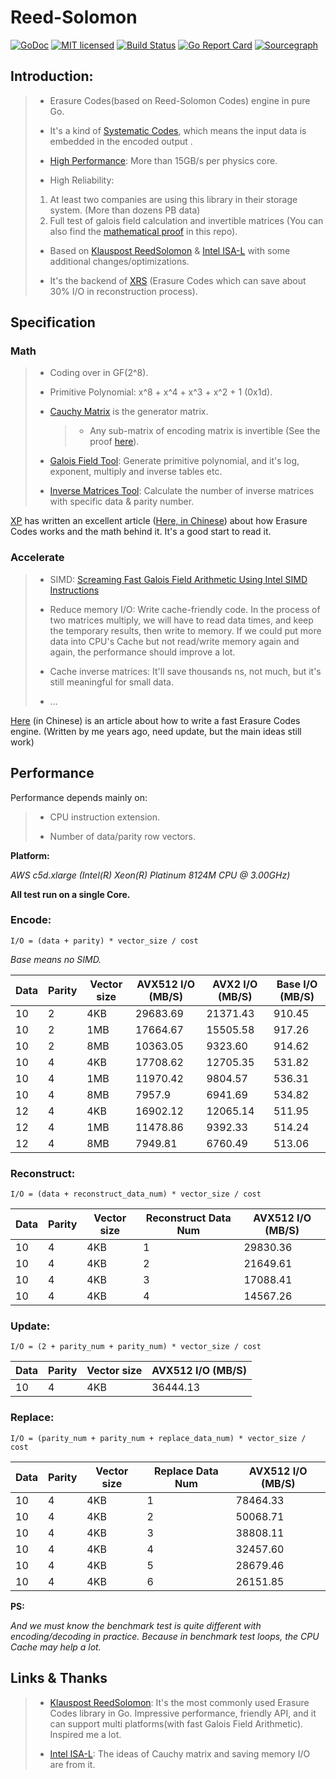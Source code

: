# Reed-Solomon

[![GoDoc][1]][2] [![MIT licensed][3]][4] [![Build Status][5]][6] [![Go Report Card][7]][8] [![Sourcegraph][9]][10]

[1]: https://godoc.org/github.com/templexxx/reedsolomon?status.svg
[2]: https://godoc.org/github.com/templexxx/reedsolomon
[3]: https://img.shields.io/badge/license-MIT-blue.svg
[4]: LICENSE
[5]: https://github.com/templexxx/reedsolomon/workflows/unit-test/badge.svg
[6]: https://github.com/templexxx/reedsolomon
[7]: https://goreportcard.com/badge/github.com/templexxx/reedsolomon
[8]: https://goreportcard.com/report/github.com/templexxx/reedsolomon
[9]: https://sourcegraph.com/github.com/templexxx/reedsolomon/-/badge.svg
[10]: https://sourcegraph.com/github.com/templexxx/reedsolomon?badge


## Introduction:

>- Erasure Codes(based on Reed-Solomon Codes) engine in pure Go.
>
>- It's a kind of [Systematic Codes](https://en.wikipedia.org/wiki/Systematic_code), which means 
the input data is embedded in the encoded output .
>
>- [High Performance](https://github.com/templexxx/reedsolomon#performance): More than 15GB/s per physics core. 
>
>- High Reliability: 
>  1. At least two companies are using this library in their storage system.
    (More than dozens PB data)
>  2. Full test of galois field calculation and invertible matrices
>   (You can also find the [mathematical proof](invertible.jpg) in this repo).
>
>- Based on [Klauspost ReedSolomon](https://github.com/klauspost/reedsolomon) 
& [Intel ISA-L](https://github.com/01org/isa-l) with some additional changes/optimizations.
>
>- It's the backend of [XRS](https://github.com/templexxx/xrs) (Erasure Codes
which can save about 30% I/O in reconstruction process).

## Specification
### Math

>- Coding over in GF(2^8).
>
>- Primitive Polynomial: x^8 + x^4 + x^3 + x^2 + 1 (0x1d).
>
>- [Cauchy Matrix](matrix.go) is the generator matrix.
>   >-  Any sub-matrix of encoding matrix is invertible (See the proof [here](invertible.jpg)). 
>
>- [Galois Field Tool](mathtool/gentbls/gentbls.go): Generate primitive polynomial,
and it's log, exponent, multiply and inverse tables etc. 
>
>- [Inverse Matrices Tool](mathtool/cntinverse/cntinverse.go): Calculate the number of inverse matrices 
with specific data & parity number.
>

[XP](https://github.com/drmingdrmer) has written an excellent article ([Here, in Chinese](http://drmingdrmer.github.io/tech/distributed/2017/02/01/ec.html)) about how
Erasure Codes works and the math behind it. It's a good start to read it.

### Accelerate

>- SIMD: [Screaming Fast Galois Field Arithmetic Using Intel SIMD Instructions](http://web.eecs.utk.edu/~jplank/plank/papers/FAST-2013-GF.html)
>
>- Reduce memory I/O: Write cache-friendly code. In the process of two matrices multiply, we will have to
read data times, and keep the temporary results, then write to memory. If we could put more data into
CPU's Cache but not read/write memory again and again, the performance should
improve a lot. 
>
>- Cache inverse matrices: It'll save thousands ns, not much, but it's still meaningful
for small data.
>
>- ...

[Here](http://www.templex.xyz/blog/101/reedsolomon.html) (in Chinese) is an article about
how to write a fast Erasure Codes engine. 
(Written by me years ago, need update, but the main ideas still work)

## Performance

Performance depends mainly on:

>- CPU instruction extension.
>
>- Number of data/parity row vectors.

**Platform:** 

*AWS c5d.xlarge (Intel(R) Xeon(R) Platinum 8124M CPU @ 3.00GHz)*

**All test run on a single Core.**

### Encode:

`I/O = (data + parity) * vector_size / cost`

*Base means no SIMD.*

| Data  | Parity  | Vector size | AVX512 I/O (MB/S) |  AVX2 I/O (MB/S) |Base I/O (MB/S) |
|-------|---------|-------------|-------------|---------------|---------------|
|10|2|4KB|       29683.69   |    21371.43      |   910.45       |
|10|2|1MB|     17664.67    |    	15505.58      |   917.26       |
|10|2|8MB|      10363.05    |      9323.60     |    914.62      |
|10|4|4KB|      17708.62    |      12705.35    |    531.82      |
|10|4|1MB|     11970.42    |     9804.57     |  536.31        |
|10|4|8MB|      7957.9    |      6941.69     |    534.82      |
|12|4|4KB|      16902.12    |       12065.14   |  511.95        |
|12|4|1MB|      11478.86   |   9392.33       |   514.24       |
|12|4|8MB|       7949.81   |   6760.49        |    513.06      |

### Reconstruct:

`I/O = (data + reconstruct_data_num) * vector_size / cost`

| Data  | Parity  | Vector size | Reconstruct Data Num |  AVX512 I/O (MB/S) |
|-------|---------|-------------|-------------|---------------|
|10|4|4KB| 1         |      29830.36    |
|10|4|4KB| 2        |     21649.61     |  
|10|4|4KB| 3         |     17088.41      | 
|10|4|4KB| 4         |    14567.26       | 

### Update:

`I/O = (2 + parity_num + parity_num) * vector_size / cost`

| Data  | Parity  | Vector size | AVX512 I/O (MB/S) |
|-------|---------|-------------|-------------|
|10|4|4KB|      36444.13    |

### Replace:

`I/O = (parity_num + parity_num + replace_data_num) * vector_size / cost`

| Data  | Parity  | Vector size | Replace Data Num |  AVX512 I/O (MB/S) |
|-------|---------|-------------|-------------|---------------|
|10|4|4KB| 1         |  78464.33        |  
|10|4|4KB| 2        |     50068.71     |   
|10|4|4KB| 3         |   38808.11        |  
|10|4|4KB| 4         |    32457.60       |     
|10|4|4KB| 5         |  28679.46         |  
|10|4|4KB| 6         |    26151.85       |   

**PS:**

*And we must know the benchmark test is quite different with encoding/decoding in practice.
Because in benchmark test loops, the CPU Cache may help a lot.*

## Links & Thanks
>- [Klauspost ReedSolomon](https://github.com/klauspost/reedsolomon): It's the
most commonly used Erasure Codes library in Go. Impressive performance, friendly API, 
and it can support multi platforms(with fast Galois Field Arithmetic). Inspired me a lot.
>
>- [Intel ISA-L](https://github.com/01org/isa-l): The ideas of Cauchy matrix and saving memory
I/O are from it.
